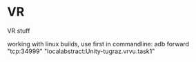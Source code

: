 # VR
VR stuff

working with linux builds, use first in commandline:
adb forward "tcp:34999" "localabstract:Unity-tugraz.vrvu.task1"

